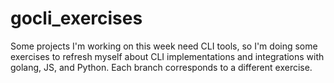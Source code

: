 # gocli_exercises
Some projects I'm working on this week need CLI tools, so I'm doing some exercises to refresh myself about CLI implementations and integrations with golang, JS, and Python. Each branch corresponds to a different exercise.


